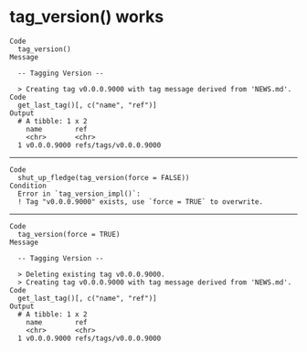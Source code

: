 # tag_version() works

    Code
      tag_version()
    Message
      
      -- Tagging Version --
      
      > Creating tag v0.0.0.9000 with tag message derived from 'NEWS.md'.
    Code
      get_last_tag()[, c("name", "ref")]
    Output
      # A tibble: 1 x 2
        name        ref                  
        <chr>       <chr>                
      1 v0.0.0.9000 refs/tags/v0.0.0.9000

---

    Code
      shut_up_fledge(tag_version(force = FALSE))
    Condition
      Error in `tag_version_impl()`:
      ! Tag "v0.0.0.9000" exists, use `force = TRUE` to overwrite.

---

    Code
      tag_version(force = TRUE)
    Message
      
      -- Tagging Version --
      
      > Deleting existing tag v0.0.0.9000.
      > Creating tag v0.0.0.9000 with tag message derived from 'NEWS.md'.
    Code
      get_last_tag()[, c("name", "ref")]
    Output
      # A tibble: 1 x 2
        name        ref                  
        <chr>       <chr>                
      1 v0.0.0.9000 refs/tags/v0.0.0.9000


